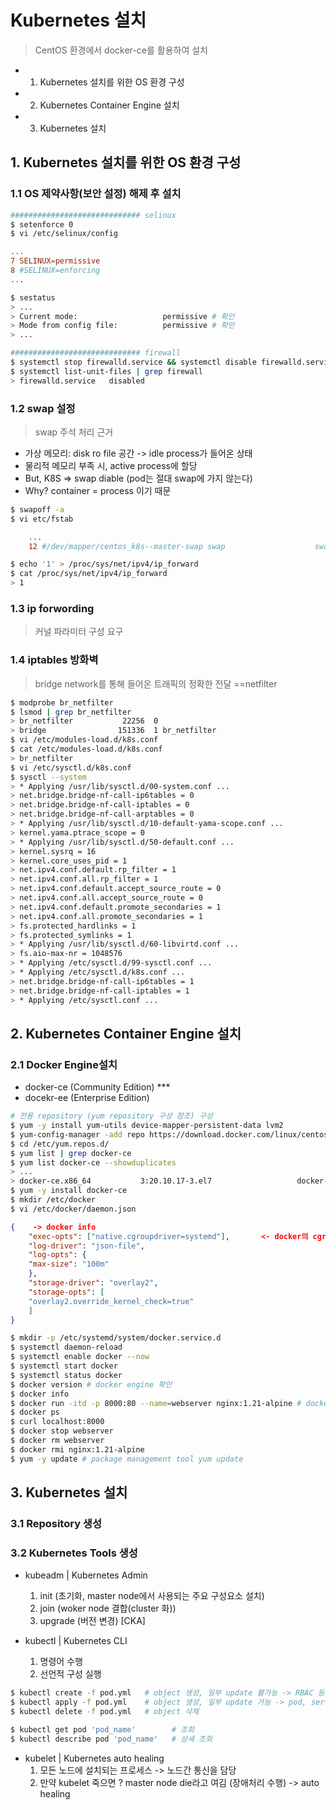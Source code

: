 # Kubernetes 설치

> CentOS 환경에서 docker-ce를 활용하여 설치

* 1. Kubernetes 설치를 위한 OS 환경 구성
* 2. Kubernetes Container Engine 설치
* 3. Kubernetes 설치

## 1. Kubernetes 설치를 위한 OS 환경 구성

### 1.1 OS 제약사항(보안 설정) 해제 후 설치
```sh
############################# selinux
$ setenforce 0
$ vi /etc/selinux/config
```

```conf
...
7 SELINUX=permissive
8 #SELINUX=enforcing
...
```
```sh
$ sestatus
> ...
> Current mode:                   permissive # 확인
> Mode from config file:          permissive # 확인
> ...
```

```sh
############################# firewall
$ systemctl stop firewalld.service && systemctl disable firewalld.service
$ systemctl list-unit-files | grep firewall
> firewalld.service   disabled
```

### 1.2 swap 설정
> swap 주석 처리 근거
* 가상 메모리: disk ro file 공간 -> idle process가 들어온 상태
* 물리적 메모리 부족 시, active process에 할당
* But, K8S => swap diable (pod는 절대 swap에 가지 않는다)
* Why? container = process 이기 때문

```sh
$ swapoff -a
$ vi etc/fstab
```
```conf
    ...
    12 #/dev/mapper/centos_k8s--master-swap swap                    swap    defaults        0 0
```
```sh
$ echo '1' > /proc/sys/net/ipv4/ip_forward
$ cat /proc/sys/net/ipv4/ip_forward
> 1
```

### 1.3 ip forwording
> 커널 파라미터 구성 요구


### 1.4 iptables 방화벽
> bridge network를 통해 들어온 트래픽의 정확한 전달 ==netfilter
```sh
$ modprobe br_netfilter
$ lsmod | grep br_netfilter
> br_netfilter           22256  0
> bridge                151336  1 br_netfilter
$ vi /etc/modules-load.d/k8s.conf
$ cat /etc/modules-load.d/k8s.conf
> br_netfilter
$ vi /etc/sysctl.d/k8s.conf
$ sysctl --system
> * Applying /usr/lib/sysctl.d/00-system.conf ...
> net.bridge.bridge-nf-call-ip6tables = 0
> net.bridge.bridge-nf-call-iptables = 0
> net.bridge.bridge-nf-call-arptables = 0
> * Applying /usr/lib/sysctl.d/10-default-yama-scope.conf ...
> kernel.yama.ptrace_scope = 0
> * Applying /usr/lib/sysctl.d/50-default.conf ...
> kernel.sysrq = 16
> kernel.core_uses_pid = 1
> net.ipv4.conf.default.rp_filter = 1
> net.ipv4.conf.all.rp_filter = 1
> net.ipv4.conf.default.accept_source_route = 0
> net.ipv4.conf.all.accept_source_route = 0
> net.ipv4.conf.default.promote_secondaries = 1
> net.ipv4.conf.all.promote_secondaries = 1
> fs.protected_hardlinks = 1
> fs.protected_symlinks = 1
> * Applying /usr/lib/sysctl.d/60-libvirtd.conf ...
> fs.aio-max-nr = 1048576
> * Applying /etc/sysctl.d/99-sysctl.conf ...
> * Applying /etc/sysctl.d/k8s.conf ...
> net.bridge.bridge-nf-call-ip6tables = 1
> net.bridge.bridge-nf-call-iptables = 1
> * Applying /etc/sysctl.conf ...
```

## 2. Kubernetes Container Engine 설치
### 2.1 Docker Engine설치
* docker-ce (Community Edition) ***
* docekr-ee (Enterprise Edition)

```sh
# 전용 repository (yum repository 구성 참조) 구성
$ yum -y install yum-utils device-mapper-persistent-data lvm2
$ yum-config-manager -add repo https://download.docker.com/linux/centos/docker-ce.repo
$ cd /etc/yum.repos.d/
$ yum list | grep docker-ce
$ yum list docker-ce --showduplicates
> ...
> docker-ce.x86_64           3:20.10.17-3.el7                   docker-ce-stable
$ yum -y install docker-ce
$ mkdir /etc/docker
$ vi /etc/docker/daemon.json
```
```json
{    -> docker info
    "exec-opts": ["native.cgroupdriver=systemd"],		<- docker의 cgroupdriver=cgroupfs
    "log-driver": "json-file",
    "log-opts": {
    "max-size": "100m"
    },
    "storage-driver": "overlay2",
    "storage-opts": [
    "overlay2.override_kernel_check=true"
    ]
}
```
```sh
$ mkdir -p /etc/systemd/system/docker.service.d
$ systemctl daemon-reload
$ systemctl enable docker --now
$ systemctl start docker
$ systemctl status docker
$ docker version # docker engine 확인
$ docker info
$ docker run -itd -p 8000:80 --name=webserver nginx:1.21-alpine # docker engine 테스트
$ docker ps
$ curl localhost:8000
$ docker stop webserver
$ docker rm webserver
$ docker rmi nginx:1.21-alpine
$ yum -y update # package management tool yum update
```

## 3. Kubernetes 설치
### 3.1 Repository 생성
### 3.2 Kubernetes Tools 생성
* kubeadm | Kubernetes Admin
    1. init (초기화, master node에서 사용되는 주요 구성요소 설치)
    2. join (woker node 결합(cluster 화))
    3. upgrade (버전 변경) [CKA]

* kubectl | Kubernetes CLI
    1. 명령어 수행
    2. 선언적 구성 실행
```sh
$ kubectl create -f pod.yml   # object 생성, 일부 update 불가능 -> RBAC 등 권한
$ kubectl apply -f pod.yml    # object 생성, 일부 update 가능 -> pod, service
$ kubectl delete -f pod.yml   # object 삭제

$ kubectl get pod 'pod_name'        # 조회
$ kubectl describe pod 'pod_name'   # 상세 조회
```
* kubelet | Kubernetes auto healing
    1. 모든 노드에 설치되는 프로세스 -> 노드간 통신을 담당
    2. 만약 kubelet 죽으면 ? master node die라고 여김 (장애처리 수행) -> auto healing
